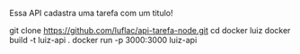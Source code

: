 Essa API cadastra uma tarefa com um titulo! 

git clone https://github.com/luflac/api-tarefa-node.git
cd docker luiz 
docker build -t luiz-api .
docker run -p 3000:3000 luiz-api
